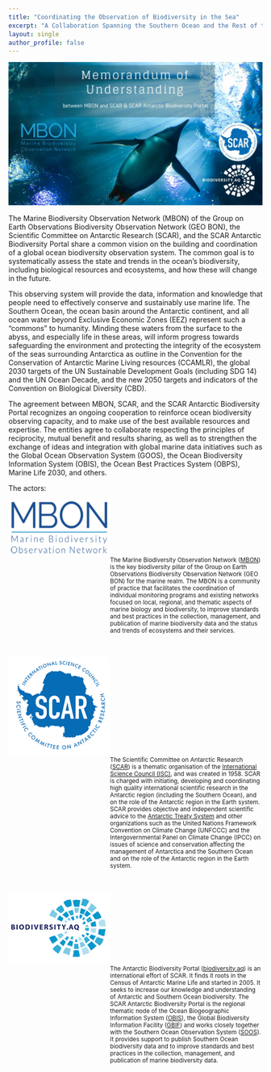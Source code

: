 ```yaml
---
title: "Coordinating the Observation of Biodiversity in the Sea"
excerpt: "A Collaboration Spanning the Southern Ocean and the Rest of the Globe"
layout: single
author_profile: false
---
```

<img src="/images/mbon_scar_mou.jpg" alt="MBON-SCAR MoU">

The Marine Biodiversity Observation Network (MBON) of the Group on Earth Observations Biodiversity Observation Network (GEO BON), the Scientific Committee on Antarctic Research (SCAR), and the SCAR Antarctic Biodiversity Portal share a common vision on the building and coordination of a global ocean biodiversity observation system. The common goal is to systematically assess the state and trends in the ocean’s biodiversity, including biological resources and ecosystems, and how these will change in the future. 

This observing system will provide the data, information and knowledge that people need to effectively conserve and sustainably use marine life. The Southern Ocean, the ocean basin around the Antarctic continent, and all ocean water beyond Exclusive Economic Zones (EEZ) represent such a “commons” to humanity. Minding these waters from the surface to the abyss, and especially life in these areas, will inform progress towards safeguarding the environment and protecting the integrity of the ecosystem of the seas surrounding Antarctica as outline in the Convention for the Conservation of Antarctic Marine Living resources (CCAMLR), the global 2030 targets of the UN Sustainable Development Goals (including SDG 14) and the UN Ocean Decade, and the new 2050 targets and indicators of the Convention on Biological Diversity (CBD).

The agreement between MBON, SCAR, and the SCAR Antarctic Biodiversity Portal recognizes an ongoing cooperation to reinforce ocean biodiversity observing capacity, and to make use of the best available resources and expertise. The entities agree to collaborate respecting the principles of reciprocity, mutual benefit and results sharing, as well as to strengthen the exchange of ideas and integration with global marine data initiatives such as the Global Ocean Observation System (GOOS), the Ocean Biodiversity Information System (OBIS), the Ocean Best Practices System (OBPS), Marine Life 2030, and others.

The actors:

<div style="width:40%; float:left; padding-right:2%;">
<img src="/images/mbon_logo_350.png">
</div>
<div style="width:60%; float:right; text-align:left; padding-left:2%; font-size: smaller;">
  The Marine Biodiversity Observation Network (<a href="https://marinebon.org">MBON</a>) is the key biodiversity pillar of the Group on Earth Observations Biodiversity Observation Network (GEO BON) for the marine realm. The MBON is a community of practice that facilitates the coordination of individual monitoring programs and existing networks focused on local, regional, and thematic aspects of marine biology and biodiversity, to improve standards and best practices in the collection, management, and publication of marine biodiversity data and the status and trends of ecosystems and their services.

</div>

<div style="clear: both;"></div>
<p>&nbsp;</p>

<div style="width:40%; float:left; padding-right:2%;">
<img src="/images/scar_logo_350.png">
</div>
<div style="width:60%; float:right; text-align:left; padding-left:2%; font-size: smaller;">
  The Scientific Committee on Antarctic Research (<a href="https://www.scar.org/">SCAR</a>) is a thematic organisation of the <a href="https://council.science/">International Science Council (ISC)</a>, and was created in 1958. SCAR is charged with initiating, developing and coordinating high quality international scientific research in the Antarctic region (including the Southern Ocean), and on the role of the Antarctic region in the Earth system. SCAR provides objective and independent scientific advice to the <a href="https://www.ats.aq/index_e.html">Antarctic Treaty System</a> and other organizations such as the United Nations Framework Convention on Climate Change (UNFCCC) and the Intergovernmental Panel on Climate Change 
(IPCC) on issues of science and conservation affecting the management of Antarctica and the Southern Ocean and on the role of the Antarctic region in the Earth system.


</div>

<div style="clear: both;"></div>

<p>&nbsp;</p>

<div style="width:40%; float:left; padding-right:2%;">
<img src="/images/abp_logo_350.png">
</div>
<div style="width:60%; float:right; text-align:left; padding-left:2%; font-size: smaller;">
  The Antarctic Biodiversity Portal (<a href="https://www.biodiversity.aq/">biodiversity.aq</a>) is an international effort of SCAR. It finds it roots in the Census of Antarctic Marine Life and started in 2005. It seeks to increase our knowledge and understanding of Antarctic and Southern Ocean biodiversity. The SCAR Antarctic Biodiversity Portal is the regional thematic node of the Ocean Biogeographic Information System (<a href="http://www.obis.org/">OBIS</a>), the Global Biodiversity Information Facility (<a href="http://www.gbif.org/">GBIF</a>) and works closely together with the Southern Ocean Observation System (<a href="http://www.soos.aq/">SOOS</a>). It provides support to publish Southern Ocean biodiversity data and to improve standards and best practices in the collection, management, and publication of marine biodiversity data.

</div>

<div style="clear: both;"></div>
